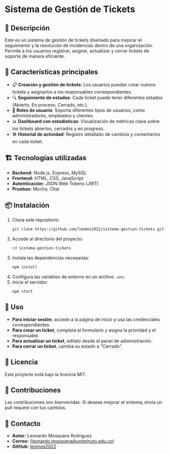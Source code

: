 # Sistema de Gestión de Tickets

## 📌 Descripción
Este es un sistema de gestión de tickets diseñado para mejorar el seguimiento y la resolución de incidencias dentro de una organización. Permite a los usuarios registrar, asignar, actualizar y cerrar tickets de soporte de manera eficiente.

## 🚀 Características principales
- 📋 **Creación y gestión de tickets**: Los usuarios pueden crear nuevos tickets y asignarlos a los responsables correspondientes.
- 🔍 **Seguimiento de estados**: Cada ticket puede tener diferentes estados (Abierto, En proceso, Cerrado, etc.).
- 👥 **Roles de usuario**: Soporta diferentes tipos de usuarios, como administradores, empleados y clientes.
- 📊 **Dashboard con estadísticas**: Visualización de métricas clave sobre los tickets abiertos, cerrados y en progreso.
- 🛠 **Historial de actividad**: Registro detallado de cambios y comentarios en cada ticket.

## 🏗️ Tecnologías utilizadas
- **Backend:** Node.js, Express, MySQL
- **Frontend:** HTML, CSS, JavaScript
- **Autenticación:** JSON Web Tokens (JWT)
- **Pruebas:** Mocha, Chai

## 📦 Instalación
1. Clona este repositorio:
   ```sh
   git clone https://github.com/leomos2022/sistema-gestion-tickets.git
   ```
2. Accede al directorio del proyecto:
   ```sh
   cd sistema-gestion-tickets
   ```
3. Instala las dependencias necesarias:
   ```sh
   npm install
   ```
4. Configura las variables de entorno en un archivo `.env`.
5. Inicia el servidor:
   ```sh
   npm start
   ```

## 🔧 Uso
- **Para iniciar sesión**, accede a la página de inicio y usa las credenciales correspondientes.
- **Para crear un ticket**, completa el formulario y asigna la prioridad y el responsable.
- **Para actualizar un ticket**, edítalo desde el panel de administración.
- **Para cerrar un ticket**, cambia su estado a "Cerrado".

## 📜 Licencia
Este proyecto está bajo la licencia MIT.

## 🤝 Contribuciones
Las contribuciones son bienvenidas. Si deseas mejorar el sistema, envía un pull request con tus cambios.

## 📩 Contacto
- **Autor:** Leonardo Mosquera Rodríguez
- **Correo:** (leonardo.mosquera@uniminuto.edu.co)
- **GitHub:** [leomos2022](https://github.com/leomos2022)
